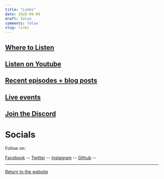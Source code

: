 ```yaml
---
title: "Links"
date: 2020-09-09
draft: false
comments: false
slug: links
---
```


## [Where to Listen](/#listen)

## [Listen on Youtube](/go/yt)

## [Recent episodes + blog posts](/posts)

## [Live events](/live)

## [Join the Discord](/go/discord)

# Socials

Follow on:

[Facebook](https://www.facebook.com/scpaudioarchivepod/) --
[Twitter](https://twitter.com/scpaudioarchive) --
[Instagram](https://www.instagram.com/scpaudioarchive/) --
[Github](https://github.com/scpaudioarchive) --

---

[Return to the website](/)

